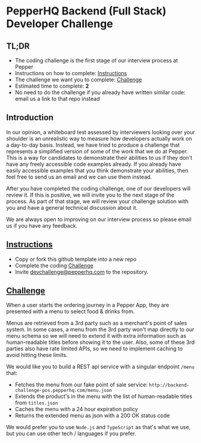 # PepperHQ Backend (Full Stack) Developer Challenge

## TL;DR
* The coding challenge is the first stage of our interview process at Pepper
* Instructions on how to complete: [Instructions](#instructions)
* The challenge we want you to complete: [Challenge](#challenge)
* Estimated time to complete: **2**
* No need to do the challenge if you already have written similar code: email us a link to that repo instead

## Introduction

In our opinion, a whiteboard test assessed by interviewers looking over your shoulder is an unrealistic way to measure how developers actually work on a day-to-day basis. Instead, we have tried to produce a challenge that represents a simplified version of some of the work that we do at Pepper.  This is a way for candidates to demonstrate their abilities to us if they don't have any freely accessible code examples already. If you already have easily accessible examples that you think demonstrate your abilities, then feel free to send us an email and we can use them instead. 

After you have completed the coding challenge, one of our developers will review it. If this is positive, we will invite you to the next stage of the process.  As part of that stage,  we will review your challenge solution with you and have a general technical discussion about it.

We are always open to improving on our interview process so please email us if you have any feedback.


## [Instructions](#instructions)

* Copy or fork this github template into a new repo
* Complete the coding [Challenge](#challenge)
* Invite devchallenge@pepperhq.com to the repository.

## [Challenge](#challenge)

When a user starts the ordering journey in a Pepper App, they are presented with a menu to select food & drinks from.

Menus are retrieved from a 3rd party such as a merchant's point of sales system. In some cases, a menu from the 3rd party won't map directly to our menu schema so we will need to extend it with extra information such as human-readable titles before showing it to the user. Also, some of these 3rd parties also have rate limited APIs, so we need to implement caching to avoid hitting these limits.

We would like you to build a REST api service with a singular endpoint `/menu` that:
* Fetches the menu from our fake point of sale service: `http://backend-challenge-pos.pepperhq.com/menu.json`
* Extends the product's in the menu with the list of human-readable titles from `titles.json`
* Caches the menu with a 24 hour expiration policy
* Returns the extended menu as json with a 200 OK status code

We would prefer you to use `Node.js` and `TypeScript` as that's what we use, but you can use other tech / languages if you prefer.


